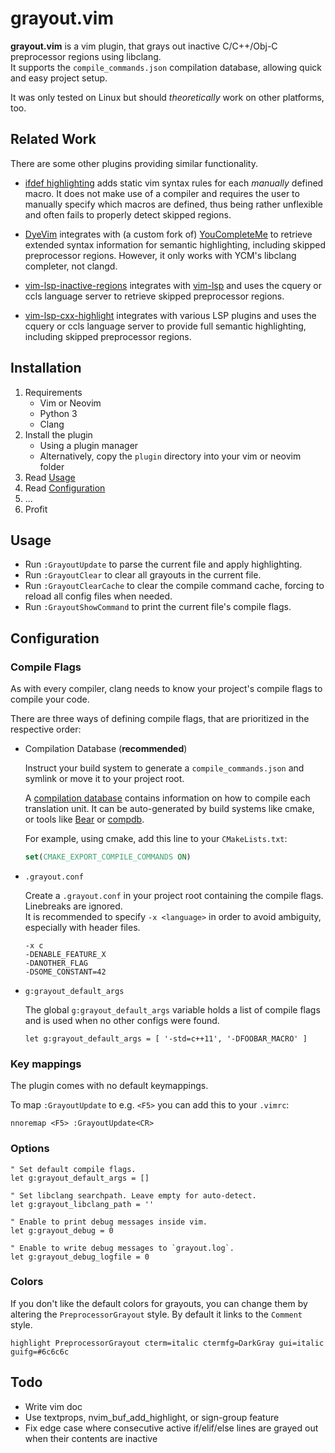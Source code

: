 # grayout.vim

**grayout.vim** is a vim plugin, that grays out inactive C/C++/Obj-C preprocessor regions using libclang.<br/>
It supports the `compile_commands.json` compilation database, allowing quick and easy project setup.

It was only tested on Linux but should *theoretically* work on other platforms, too.

## Related Work
There are some other plugins providing similar functionality.

* [ifdef highlighting][ifdefhighlighting] adds static vim syntax rules for each *manually* defined macro. It does not make use of a compiler and requires the user to manually specify which macros are defined, thus being rather unflexible and often fails to properly detect skipped regions.

* [DyeVim][DyeVim] integrates with (a custom fork of) [YouCompleteMe][ycm] to retrieve extended syntax information for semantic highlighting, including skipped preprocessor regions.
However, it only works with YCM's libclang completer, not clangd.

* [vim-lsp-inactive-regions][lspregions] integrates with [vim-lsp][vimlsp] and uses the cquery or ccls language server to retrieve skipped preprocessor regions.

* [vim-lsp-cxx-highlight][vimlspcxx] integrates with various LSP plugins and uses the cquery or ccls language server to provide full semantic highlighting, including skipped preprocessor regions.


## Installation

1. Requirements
    * Vim or Neovim
    * Python 3
    * Clang
2. Install the plugin
    * Using a plugin manager
    * Alternatively, copy the `plugin` directory into your vim or neovim folder
3. Read [Usage](#usage)
4. Read [Configuration](#configuration)
5. ...
6. Profit




## Usage

* Run `:GrayoutUpdate` to parse the current file and apply highlighting.
* Run `:GrayoutClear` to clear all grayouts in the current file.
* Run `:GrayoutClearCache` to clear the compile command cache, forcing to reload all config files when needed.
* Run `:GrayoutShowCommand` to print the current file's compile flags.


## Configuration

### Compile Flags

As with every compiler, clang needs to know your project's compile flags to compile your code.

There are three ways of defining compile flags, that are prioritized in the respective order:

* Compilation Database (**recommended**)

    Instruct your build system to generate a `compile_commands.json` and symlink or move it to your project root.

    A [compilation database][clangdatabase] contains information on how to compile each translation unit. It can be auto-generated by build systems like cmake, or tools like [Bear][bear] or [compdb][compdb].

    For example, using cmake, add this line to your `CMakeLists.txt`:

    ```cmake
    set(CMAKE_EXPORT_COMPILE_COMMANDS ON)
    ```

* `.grayout.conf`

    Create a `.grayout.conf` in your project root containing the compile flags. Linebreaks are ignored.<br/>
    It is recommended to specify `-x <language>` in order to avoid ambiguity, especially with header files.

    ```
    -x c
    -DENABLE_FEATURE_X
    -DANOTHER_FLAG
    -DSOME_CONSTANT=42
    ```

* `g:grayout_default_args`

    The global `g:grayout_default_args` variable holds a list of compile flags and is used when no other configs were found.

    ```vim
    let g:grayout_default_args = [ '-std=c++11', '-DFOOBAR_MACRO' ]
    ```


### Key mappings

The plugin comes with no default keymappings.

To map `:GrayoutUpdate` to e.g. `<F5>` you can add this to your `.vimrc`:

```vim
nnoremap <F5> :GrayoutUpdate<CR>
```

### Options

```vim
" Set default compile flags.
let g:grayout_default_args = []

" Set libclang searchpath. Leave empty for auto-detect.
let g:grayout_libclang_path = ''

" Enable to print debug messages inside vim.
let g:grayout_debug = 0

" Enable to write debug messages to `grayout.log`.
let g:grayout_debug_logfile = 0
```

### Colors

If you don't like the default colors for grayouts, you can change them by altering the `PreprocessorGrayout` style.
By default it links to the `Comment` style.

```vim
highlight PreprocessorGrayout cterm=italic ctermfg=DarkGray gui=italic guifg=#6c6c6c
```


## Todo

* Write vim doc
* Use textprops, nvim_buf_add_highlight, or sign-group feature
* Fix edge case where consecutive active if/elif/else lines are grayed out when their contents are inactive


[ifdefhighlighting]: http://www.vim.org/scripts/script.php?script_id=7
[ycm]: https://github.com/ycm-core/YouCompleteMe
[DyeVim]: https://github.com/davits/DyeVim
[lspregions]: https://github.com/krzbe/vim-lsp-inactive-regions
[vimlspcxx]: https://github.com/jackguo380/vim-lsp-cxx-highlight
[compdb]: https://github.com/Sarcasm/compdb
[clangdatabase]: http://clang.llvm.org/docs/JSONCompilationDatabase.html
[bear]: https://github.com/rizsotto/Bear
[vimlsp]: https://github.com/prabirshrestha/vim-lsp
